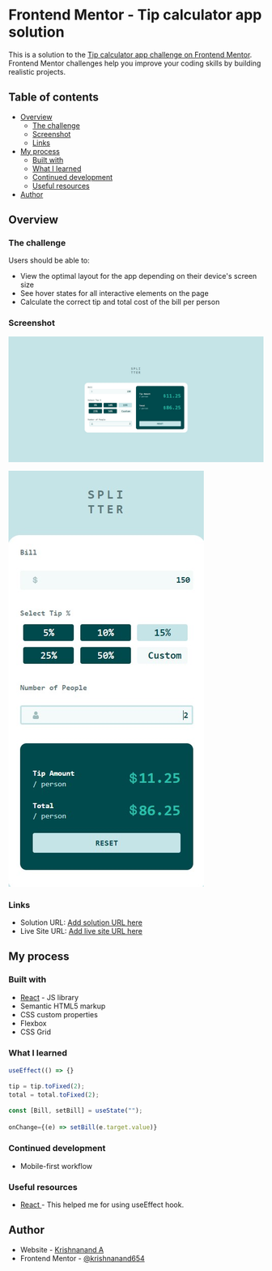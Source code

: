 # Frontend Mentor - Tip calculator app solution

This is a solution to the [Tip calculator app challenge on Frontend Mentor](https://www.frontendmentor.io/challenges/tip-calculator-app-ugJNGbJUX). Frontend Mentor challenges help you improve your coding skills by building realistic projects.

## Table of contents

- [Overview](#overview)
  - [The challenge](#the-challenge)
  - [Screenshot](#screenshot)
  - [Links](#links)
- [My process](#my-process)
  - [Built with](#built-with)
  - [What I learned](#what-i-learned)
  - [Continued development](#continued-development)
  - [Useful resources](#useful-resources)
- [Author](#author)

## Overview

### The challenge

Users should be able to:

- View the optimal layout for the app depending on their device's screen size
- See hover states for all interactive elements on the page
- Calculate the correct tip and total cost of the bill per person

### Screenshot

![Desktop](screenshots/desktop.jpg)

![Mobile](screenshots/mobile.jpg)

### Links

- Solution URL: [Add solution URL here](https://www.frontendmentor.io/solutions/tip-calculator-app-using-reactjs-_R5acdgENF)
- Live Site URL: [Add live site URL here](https://sensational-bombolone-377907.netlify.app)

## My process

### Built with

- [React](https://reactjs.org/) - JS library
- Semantic HTML5 markup
- CSS custom properties
- Flexbox
- CSS Grid

### What I learned

```js
useEffect(() => {}
```

```js
tip = tip.toFixed(2);
total = total.toFixed(2);
```

```js
const [Bill, setBill] = useState("");

onChange={(e) => setBill(e.target.value)}
```

### Continued development

- Mobile-first workflow

### Useful resources

- [React ](https://reactjs.org/docs/hooks-effect.html) - This helped me for using useEffect hook.

## Author

- Website - [Krishnanand A](https://krishnanand-a.web.app)
- Frontend Mentor - [@krishnanand654](https://www.frontendmentor.io/profile/krishnanand654)
